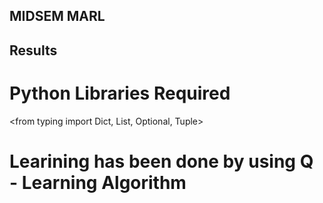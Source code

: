 ## MIDSEM MARL
## Results
# Python Libraries Required 
<from typing import Dict, List, Optional, Tuple>

<import gymnasium as gym>

<import numpy as np>

<from numpy import typing as npt>

<from modified_tsp import ModTSP> 

<import matplotlib.pyplot as plt>

# Learining has been done by using Q - Learning Algorithm
